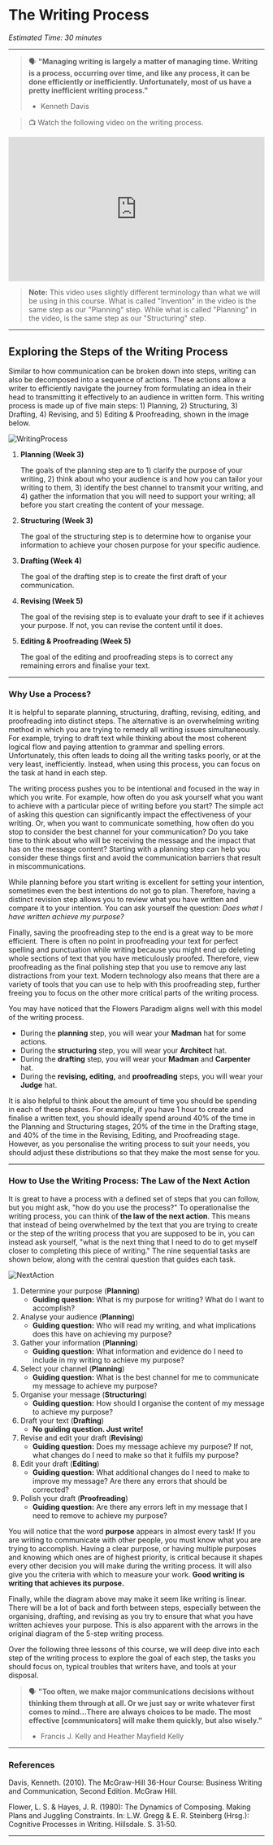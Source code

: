# The Writing Process

*Estimated Time: 30 minutes*

---

> 🗣 **"Managing writing is largely a matter of managing time. Writing is a process, occurring over time, and like any process, it can be done efficiently or inefficiently. Unfortunately, most of us have a pretty inefficient writing process."**
>
> - Kenneth Davis


> 📺 Watch the following video on the writing process.

<div style="position: relative; padding-bottom: 56.25%; height: 0;"><iframe src="https://www.youtube.com/embed/wEe7WZnEj60" title="YouTube video player" frameborder="0" allow="accelerometer; autoplay; clipboard-write; encrypted-media; gyroscope; picture-in-picture" allowfullscreen style="position: absolute; top: 0; left: 0; width: 100%; height: 100%;"></iframe></div>

> **Note:** This video uses slightly different terminology than what we will be using in this course. What is called "Invention" in the video is the same step as our "Planning" step. While what is called "Planning" in the video, is the same step as our "Structuring" step.

---

## Exploring the Steps of the Writing Process

Similar to how communication can be broken down into steps, writing can also be decomposed into a sequence of actions. These actions allow a writer to efficiently navigate the journey from formulating an idea in their head to transmitting it effectively to an audience in written form. This writing process is made up of five main steps: 1) Planning, 2) Structuring, 3) Drafting, 4) Revising, and 5) Editing & Proofreading, shown in the image below. 

![WritingProcess](/communicating-for-success/writing-well/the-writing-process/WritingProcess.png)

1. **Planning (Week 3)**
    
    The goals of the planning step are to 1) clarify the purpose of your writing, 2) think about who your audience is and how you can tailor your writing to them, 3) identify the best channel to transmit your writing, and 4) gather the information that you will need to support your writing; all before you start creating the content of your message.
    
2. **Structuring (Week 3)**
    
    The goal of the structuring step is to determine how to organise your information to achieve your chosen purpose for your specific audience.
    
3. **Drafting (Week 4)**
    
    The goal of the drafting step is to create the first draft of your communication.
    
4. **Revising (Week 5)**
    
    The goal of the revising step is to evaluate your draft to see if it achieves your purpose. If not, you can revise the content until it does.
    
5. **Editing & Proofreading (Week 5)**
    
    The goal of the editing and proofreading steps is to correct any remaining errors and finalise your text.
    
---

### Why Use a Process?

It is helpful to separate planning, structuring, drafting, revising, editing, and proofreading into distinct steps. The alternative is an overwhelming writing method in which you are trying to remedy all writing issues simultaneously. For example, trying to draft text while thinking about the most coherent logical flow and paying attention to grammar and spelling errors. Unfortunately, this often leads to doing all the writing tasks poorly, or at the very least, inefficiently. Instead, when using this process, you can focus on the task at hand in each step. 

The writing process pushes you to be intentional and focused in the way in which you write. For example, how often do you ask yourself what you want to achieve with a particular piece of writing before you start? The simple act of asking this question can significantly impact the effectiveness of your writing. Or, when you want to communicate something, how often do you stop to consider the best channel for your communication? Do you take time to think about who will be receiving the message and the impact that has on the message content? Starting with a planning step can help you consider these things first and avoid the communication barriers that result in miscommunications.

While planning before you start writing is excellent for setting your intention, sometimes even the best intentions do not go to plan. Therefore, having a distinct revision step allows you to review what you have written and compare it to your intention. You can ask yourself the question: *Does what I have written achieve my purpose?* 

Finally, saving the proofreading step to the end is a great way to be more efficient. There is often no point in proofreading your text for perfect spelling and punctuation while writing because you might end up deleting whole sections of text that you have meticulously proofed. Therefore, view proofreading as the final polishing step that you use to remove any last distractions from your text. Modern technology also means that there are a variety of tools that you can use to help with this proofreading step, further freeing you to focus on the other more critical parts of the writing process.

You may have noticed that the Flowers Paradigm aligns well with this model of the writing process.

- During the **planning** step, you will wear your **Madman** hat for some actions.
- During the **structuring** step, you will wear your **Architect** hat.
- During the **drafting** step, you will wear your **Madman** and **Carpenter** hat.
- During the **revising, editing,** and **proofreading** steps, you will wear your **Judge** hat.

It is also helpful to think about the amount of time you should be spending in each of these phases. For example, if you have 1 hour to create and finalise a written text, you should ideally spend around 40% of the time in the Planning and Structuring stages, 20% of the time in the Drafting stage, and 40% of the time in the Revising, Editing, and Proofreading stage. However, as you personalise the writing process to suit your needs, you should adjust these distributions so that they make the most sense for you.

---

### How to Use the Writing Process: The Law of the Next Action

It is great to have a process with a defined set of steps that you can follow, but you might ask, "how do you use the process?" To operationalise the writing process, you can think of **the law of the next action**. This means that instead of being overwhelmed by the text that you are trying to create or the step of the writing process that you are supposed to be in, you can instead ask yourself, "what is the next thing that I need to do to get myself closer to completing this piece of writing." The nine sequential tasks are shown below, along with the central question that guides each task.

![NextAction](/communicating-for-success/writing-well/the-writing-process/NextAction.png)

1. Determine your purpose (**Planning**)
   - **Guiding question:** What is my purpose for writing? What do I want to accomplish?
2. Analyse your audience (**Planning**)
   - **Guiding question:** Who will read my writing, and what implications does this have on achieving my purpose?
3. Gather your information (**Planning**)
   - **Guiding question:** What information and evidence do I need to include in my writing to achieve my purpose?
4. Select your channel (**Planning**)
   - **Guiding question:** What is the best channel for me to communicate my message to achieve my purpose?
5. Organise your message (**Structuring**)
   - **Guiding question:** How should I organise the content of my message to achieve my purpose?
6. Draft your text (**Drafting**)
   - **No guiding question. Just write!**
7. Revise and edit your draft (**Revising**)
   - **Guiding question:** Does my message achieve my purpose? If not, what changes do I need to make so that it fulfils my purpose?
8. Edit your draft (**Editing**)
   - **Guiding question:** What additional changes do I need to make to improve my message? Are there any errors that should be corrected?
9. Polish your draft (**Proofreading**)
   - **Guiding question:** Are there any errors left in my message that I need to remove to achieve my purpose?

You will notice that the word **purpose** appears in almost every task! If you are writing to communicate with other people, you must know what you are trying to accomplish. Having a clear purpose, or having multiple purposes and knowing which ones are of highest priority, is critical because it shapes every other decision you will make during the writing process. It will also give you the criteria with which to measure your work. **Good writing is writing that achieves its purpose.**

Finally, while the diagram above may make it seem like writing is linear. There will be a lot of back and forth between steps, especially between the organising, drafting, and revising as you try to ensure that what you have written achieves your purpose. This is also apparent with the arrows in the original diagram of the 5-step writing process.

Over the following three lessons of this course, we will deep dive into each step of the writing process to explore the goal of each step, the tasks you should focus on, typical troubles that writers have, and tools at your disposal.

> 🗣 **"Too often, we make major communications decisions without thinking them through at all. Or we just say or write whatever first comes to mind...There are always choices to be made. The most effective [communicators] will make them quickly, but also wisely."**
>
> - Francis J. Kelly and Heather Mayfield Kelly

---

### References

Davis, Kenneth. (2010). The McGraw-Hill 36-Hour Course: Business Writing and Communication, Second Edition. McGraw Hill.

Flower, L. S. & Hayes, J. R. (1980): The Dynamics of Composing. Making Plans and Juggling Constraints. In: L.W. Gregg & E. R. Steinberg (Hrsg.): Cognitive Processes in Writing. Hillsdale. S. 31‐50.

---

